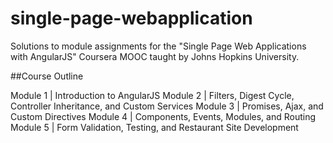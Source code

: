 # single-page-webapplication
Solutions to module assignments for the "Single Page Web Applications with AngularJS" Coursera MOOC taught by Johns Hopkins University.

##Course Outline

Module 1 | Introduction to AngularJS
Module 2 | Filters, Digest Cycle, Controller Inheritance, and Custom Services
Module 3 | Promises, Ajax, and Custom Directives
Module 4 | Components, Events, Modules, and Routing
Module 5 | Form Validation, Testing, and Restaurant Site Development
